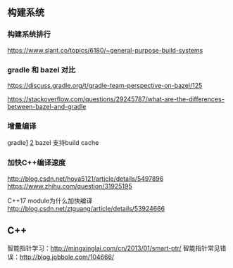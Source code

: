 ## 构建系统
### 构建系统排行
https://www.slant.co/topics/6180/~general-purpose-build-systems

### gradle 和 bazel 对比

https://discuss.gradle.org/t/gradle-team-perspective-on-bazel/125

https://stackoverflow.com/questions/29245787/what-are-the-differences-between-bazel-and-gradle
### 增量编译
gradle[1](https://docs.gradle.org/3.5/userguide/build_cache.html) [2](https://guides.gradle.org/using-build-cache/)
bazel 支持build cache

### 加快C++编译速度
http://blog.csdn.net/hoya5121/article/details/5497896
https://www.zhihu.com/question/31925195

C++17 module为什么加快编译
http://blog.csdn.net/ztguang/article/details/53924666


## C++
智能指针学习：http://mingxinglai.com/cn/2013/01/smart-ptr/
智能指针常见错误：http://blog.jobbole.com/104666/

